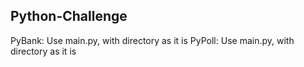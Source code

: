 ## Python-Challenge

PyBank: Use main.py, with directory as it is
PyPoll: Use main.py, with directory as it is

